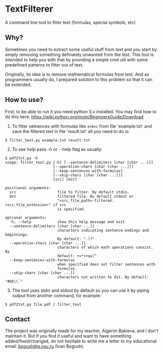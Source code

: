 # TextFilterer
A command line tool to filter text (formulas, special symbols, etc)

## Why?
Sometimes you need to extract some useful stuff from text and you start by simply removing something definately unwanted from the text. This tool is intended to help you with that by providing a simple cmd util with some predefined patterns to filter out of text. 

Originally, its idea is to remove mathematical formulas from text. And as programmers usually do, I prepared solution to this problem so that it can be extended.

## How to use?

First, to be able to run it you need python 3.x installed. You may find how to do this here: https://wiki.python.org/moin/BeginnersGuide/Download

1. To filter setnences with formulas like `a+b=c` from file 'example.txt' and save the filtered text in file 'result.txt' all you need to do is:

`$ filter_text.py example.txt result.txt`

2. To see help pass -h or --help flag as usually:

```
$ pdf2txt.py -h
usage: filter_text.py [-h] [--sentence-delimiters [char [char ...]]]
                      [--operation-chars [char [char ...]]]
                      [--keep-sentences-with-formulas]
                      [--skip-chars [char [char ...]]]
                      [src] [dst]

positional arguments:
  src                   file to filter. By default stdin.
  dst                   filtered file. By default stdout or
                        "<src_file_path>-filtered.<src_file_extension>" if src
                        is specified.

optional arguments:
  -h, --help            show this help message and exit
  --sentence-delimiters [char [char ...]]
                        characters indicating sentence endings and beginnings.
                        By default: ".!?"
  --operation-chars [char [char ...]]
                        characters of which math operations consist. By
                        default: +=*<>≤≥|^
  --keep-sentences-with-formulas
                        when specified does not filter sentences with
                        formulas.
  --skip-chars [char [char ...]]
                        characters not written to dst. By default: "#@$\\`"

```

3. The tool uses stdin and stdout by default so you can use it by piping output from another command, for example:

`$ pdf2txt.py file.pdf | filter_text`

## Contact
The project was originally made for my teacher, Aigerim Bakieva, and I don't maintain it. But if you find it useful and want to have something added/fixed/changed, do not hezitate to write me a letter to my educational email: bogush@g.nsu.ru (Ivan Bogush).
